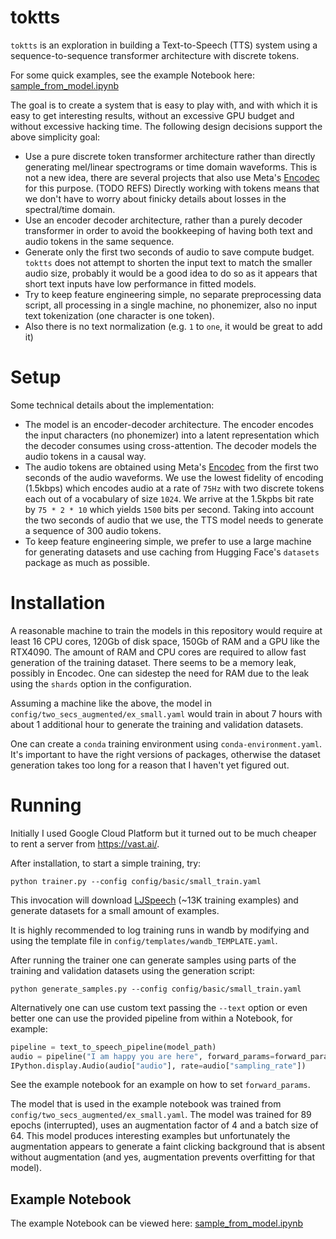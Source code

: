 # toktts

`toktts` is an exploration in building a Text-to-Speech (TTS) system using a sequence-to-sequence
transformer architecture with discrete tokens.

For some quick examples, see the example Notebook here:
[sample_from_model.ipynb](https://nbviewer.org/github/alexeyrodriguez/toktts/blob/main/sample_from_model.ipynb)

The goal is to create a system that is easy to play with, and with which it is easy to get interesting
results, without an excessive GPU budget and without excessive hacking time.
The following design decisions support the above simplicity goal:
 * Use a pure discrete token transformer architecture rather than directly generating mel/linear
 spectrograms or time domain waveforms.
 This is not a new idea, there are several projects that also use Meta's [Encodec](https://github.com/facebookresearch/encodec) for this purpose. (TODO REFS)
 Directly working with tokens means that we don't have to worry about finicky details about losses
 in the spectral/time domain.
 * Use an encoder decoder architecture, rather than a purely decoder transformer in order to avoid
 the bookkeeping of having both text and audio tokens in the same sequence.
 * Generate only the first two seconds of audio to save compute budget.
 `toktts` does not attempt to shorten the input text to match the smaller audio size,
 probably it would be a good idea to do so as it
 appears that short text inputs have low performance in fitted models.
 * Try to keep feature engineering simple, no separate preprocessing data script, all processing
 in a single machine, no phonemizer, also no input text tokenization (one character is one token).
 * Also there is no text normalization (e.g. `1` to `one`, it would be great to add it)
 
# Setup 

Some technical details about the implementation:
 * The model is an encoder-decoder architecture. The encoder encodes the input characters
 (no phonemizer) into a latent representation which the decoder consumes using cross-attention.
 The decoder models the audio tokens in a causal way.
 * The audio tokens are obtained using Meta's [Encodec](https://github.com/facebookresearch/encodec) from the first two
 seconds of the audio waveforms.
 We use the lowest fidelity of encoding (1.5kbps) which encodes audio at a rate of
 `75Hz` with two discrete tokens each out of a vocabulary of size `1024`. We arrive at
 the 1.5kpbs bit rate by `75 * 2 * 10` which yields `1500` bits per second.
 Taking into account the two seconds of audio that we use, the TTS model needs to generate
 a sequence of 300 audio tokens.
 * To keep feature engineering simple, we prefer to use a large machine for generating datasets
 and use caching from Hugging Face's `datasets` package as much as possible.

# Installation

A reasonable machine to train the models in this repository would require at least 16 CPU cores, 120Gb of disk space,
150Gb of RAM and a GPU like the RTX4090. The amount of RAM and CPU cores are required to allow fast generation of the training
dataset. There seems to be a memory leak, possibly in Encodec. One can sidestep the need for RAM due to the leak using the `shards`
option in the configuration.

Assuming a machine like the above, the model in `config/two_secs_augmented/ex_small.yaml` would train in about 7 hours
with about 1 additional hour to generate the training and validation datasets.

One can create a `conda` training environment using `conda-environment.yaml`. It's important to have
the right versions of packages, otherwise the dataset generation takes too long for a reason that I haven't yet
figured out.

# Running

Initially I used Google Cloud Platform but it turned out to be much cheaper to rent a server from https://vast.ai/.

After installation, to start a simple training, try:

```
python trainer.py --config config/basic/small_train.yaml
```

This invocation will download [LJSpeech](https://keithito.com/LJ-Speech-Dataset/) (~13K training examples) and generate datasets for a small amount of examples.

It is highly recommended to log training runs in wandb by modifying and using the template file in `config/templates/wandb_TEMPLATE.yaml`.

After running the trainer one can generate samples using parts of the training and validation datasets using the generation script:

```
python generate_samples.py --config config/basic/small_train.yaml
```

Alternatively one can use custom text passing the `--text` option or even better one can use the provided pipeline
from within a Notebook, for example:

```python
pipeline = text_to_speech_pipeline(model_path)
audio = pipeline("I am happy you are here", forward_params=forward_params)
IPython.display.Audio(audio["audio"], rate=audio["sampling_rate"])
```

See the example notebook for an example on how to set `forward_params`.

The model that is used in the example notebook was trained from `config/two_secs_augmented/ex_small.yaml`.
The model was trained for 89 epochs (interrupted), uses an augmentation factor of 4 and a batch size of 64.
This model produces interesting examples but unfortunately the augmentation appears to generate a faint clicking
background that is absent without augmentation (and yes, augmentation prevents overfitting for that model).

## Example Notebook

The example Notebook can be viewed here: [sample_from_model.ipynb](https://nbviewer.org/github/alexeyrodriguez/toktts/blob/main/sample_from_model.ipynb)

